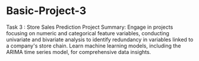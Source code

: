 # Basic-Project-3
Task 3 : Store Sales Prediction
Project Summary: Engage in projects focusing on numeric and categorical feature variables, conducting univariate and bivariate analysis to identify redundancy in variables linked to a company's store chain. Learn machine learning models, including the ARIMA time series model, for comprehensive data insights.

